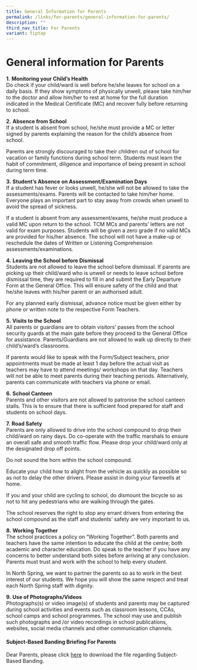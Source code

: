 ```yaml
---
title: General Information for Parents
permalink: /links/for-parents/general-information-for-parents/
description: ""
third_nav_title: For Parents
variant: tiptap
---
```

<h1>General information for Parents</h1>
<p><strong>1.</strong>&nbsp;<strong>Monitoring your Child’s Health</strong>&nbsp;
<br>Do check if your child/ward is well before he/she leaves for school on
a daily basis. If they show symptoms of physically unwell, please take
him/her to the doctor and allow him/her to rest at home for the full duration
indicated in the Medical Certificate (MC) and recover fully before returning
to school.</p>
<p><strong>2.</strong>&nbsp;<strong>Absence from School</strong>&nbsp;
<br>If a student is absent from school, he/she must provide a MC or letter
signed by parents explaining the reason for the child’s absence from school.&nbsp;</p>
<p>Parents are strongly discouraged to take their children out of school
for vacation or family functions during school term. Students must learn
the habit of commitment, diligence and importance of being present in school
during term time.</p>
<p><strong>3.</strong>&nbsp;<strong>Student’s Absence on Assessment/Examination Days</strong>&nbsp;
<br>If a student has fever or looks unwell, he/she will not be allowed to
take the assessments/exams. Parents will be contacted to take him/her home.
Everyone plays an important part to stay away from crowds when unwell to
avoid the spread of sickness.</p>
<p>If a student is absent from any assessment/exams, he/she must produce
a valid MC upon return to the school. TCM MCs and parents’ letters are
not valid for exam purposes. Students will be given a zero grade if no
valid MCs are provided for his/her absence. The school will not have a
make-up or reschedule the dates of Written or Listening Comprehension assessments/examinations.</p>
<p><strong>4.</strong>&nbsp;<strong>Leaving the School before Dismissal</strong>&nbsp;
<br>Students are not allowed to leave the school before dismissal. If parents
are picking up their child/ward who is unwell or needs to leave school
before dismissal time, they are required to fill in and submit the Early
Departure Form at the General Office. This will ensure safety of the child
and that he/she leaves with his/her parent or an authorised adult.&nbsp;</p>
<p>For any planned early dismissal, advance notice must be given either by
phone or written note to the respective Form Teachers.</p>
<p><strong>5.</strong>&nbsp;<strong>Visits to the School</strong>&nbsp;
<br>All parents or guardians are to obtain visitors’ passes from the school
security guards at the main gate before they proceed to the General Office
for assistance. Parents/Guardians are not allowed to walk up directly to
their child’s/ward’s classrooms.</p>
<p>If parents would like to speak with the Form/Subject teachers, prior appointments
must be made at least 1 day before the actual visit as teachers may have
to attend meetings/ workshops on that day. Teachers will not be able to
meet parents during their teaching periods. Alternatively, parents can
communicate with teachers via phone or email.</p>
<p><strong>6.</strong>&nbsp;<strong>School Canteen</strong>&nbsp;
<br>Parents and other visitors are not allowed to patronise the school canteen
stalls. This is to ensure that there is sufficient food prepared for staff
and students on school days.</p>
<p><strong>7.</strong>&nbsp;<strong>Road Safety</strong>&nbsp;
<br>Parents are only allowed to drive into the school compound to drop their
child/ward on rainy days. Do co-operate with the traffic marshals to ensure
an overall safe and smooth traffic flow. Please drop your child/ward only
at the designated drop off points.&nbsp;</p>
<p>Do not sound the horn within the school compound.&nbsp;</p>
<p>Educate your child how to alight from the vehicle as quickly as possible
so as not to delay the other drivers. Please assist in doing your farewells
at home.&nbsp;</p>
<p>If you and your child are cycling to school, do dismount the bicycle so
as not to hit any pedestrians who are walking through the gates.&nbsp;</p>
<p>The school reserves the right to stop any errant drivers from entering
the school compound as the staff and students’ safety are very important
to us.</p>
<p><strong>8.</strong>&nbsp;<strong>Working Together</strong>
<br>The school practices a policy on “Working Together”. Both parents and
teachers have the same intention to educate the child at the centre; both
academic and character education. Do speak to the teacher if you have any
concerns to better understand both sides before arriving at any conclusion.
Parents must trust and work with the school to help every student.</p>
<p>In North Spring, we want to partner the parents so as to work in the best
interest of our students. We hope you will show the same respect and treat
each North Spring staff with dignity.</p>
<p><strong>9.</strong>&nbsp;<strong>Use of Photographs/Videos</strong>
<br>Photographs(s) or video image(s) of students and parents may be captured
during school activities and events such as classroom lessons, CCAs, school
camps and school programmes. The school may use and publish such photographs
and /or video recordings in school publications, websites, social media
channels and other communication channels.</p>
<h4>Subject-Based Banding Briefing For Parents</h4>
<p>Dear Parents, please click <a href="/files/Subject_Based_Banding_Briefing_for_Parents_2025.pdf" rel="noopener noreferrer nofollow" target="_blank">here</a> to
download the file regarding Subject-Based Banding.</p>
<p></p>